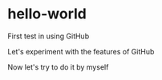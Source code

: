 # hello-world
First test in using GitHub

Let's experiment with the features of GitHub

Now let's try to do it by myself
